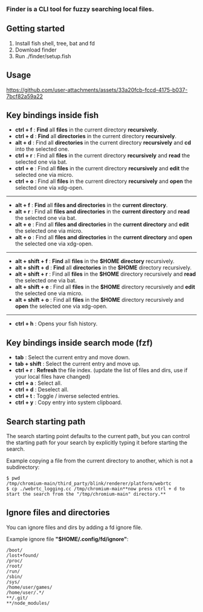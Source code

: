 ### Finder is a CLI tool for fuzzy searching local files.

## Getting started
1. Install fish shell, tree, bat and fd
2. Download finder
3. Run ./finder/setup.fish

## Usage

https://github.com/user-attachments/assets/33a20fcb-fccd-4175-b037-7bcf82a59a22

## Key bindings inside fish
- **ctrl + f** : **Find** all **files** in the current directory **recursively**.
- **ctrl + d** : **Find** all **directories** in the current directory **recursively**.
- **alt + d** : Find all **directories** in the current directory **recursively** and **cd** into the selected one.
- **ctrl + r** : Find all **files** in the current directory **recursively** and **read** the selected one via bat.
- **ctrl + e** : Find all **files** in the current directory **recursively** and **edit** the selected one via micro.
- **ctrl + o** : Find all **files** in the current directory **recursively** and **open** the selected one via xdg-open.
---
- **alt + f** : **Find** all **files and directories** in the **current directory**.
- **alt + r** : Find all **files and directories** in the **current directory** and **read** the selected one via bat.
- **alt + e** : Find all **files and directories** in the **current directory** and **edit** the selected one via micro.
- **alt + o** : Find all **files and directories** in the **current directory** and **open** the selected one via xdg-open.
---
- **alt + shift + f** : **Find** all **files** in the **$HOME directory** recursively.
- **alt + shift + d** : **Find** all **directories** in the **$HOME** directory recursively.
- **alt + shift + r** : Find all **files** in the **$HOME** directory recursively and **read** the selected one via bat.
- **alt + shift + e** : Find all **files** in the **$HOME** directory recursively and **edit** the selected one via micro.
- **alt + shift + o** : Find all **files** in the **$HOME** directory recursively and **open** the selected one via xdg-open.
---
- **ctrl + h** : Opens your fish history.
## Key bindings inside search mode (fzf)
- **tab** : Select the current entry and move down.
- **tab + shift** : Select the current entry and move up.
- **ctrl + r** : **Refresh** the file index. (update the list of files and dirs, use if your local files have changed)
- **ctrl + a** : Select all.
- **ctrl + d** : Deselect all.
- **ctrl + t** : Toggle / inverse selected entries.
- **ctrl + y** : Copy entry into system clipboard.

## Search starting path
The search starting point defaults to the current path, but
you can control the starting path for your search by explicitly typing it before starting the search.

Example copying a file from the current directory to another, which is not a subdirectory:
```
$ pwd
/tmp/chromium-main/third_party/blink/renderer/platform/webrtc
$ cp ./webrtc_logging.cc /tmp/chromium-main**now press ctrl + d to start the search from the "/tmp/chromium-main" directory.**
```

## Ignore files and directories
You can ignore files and dirs by adding a fd ignore file.

Example ignore file **"$HOME/.config/fd/ignore"**:
```
/boot/
/lost+found/
/proc/
/root/
/run/
/sbin/
/sys/
/home/user/games/
/home/user/.*/
**/.git/
**/node_modules/
```
